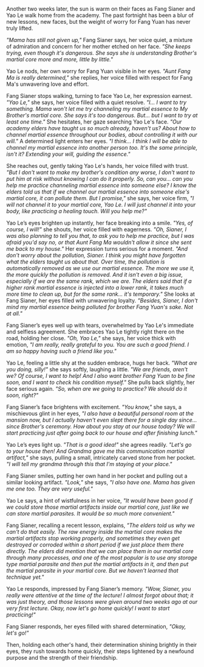 Another two weeks later, the sun is warm on their faces as Fang Sianer and Yao Le walk home from the academy. The past fortnight has been a blur of new lessons, new faces, but the weight of worry for Fang Yuan has never truly lifted.

_"Mama has still not given up,"_ Fang Sianer says, her voice quiet, a mixture of admiration and concern for her mother etched on her face. _"She keeps trying, even though it's dangerous. She says she is understanding Brother's martial core more and more, little by little."_

Yao Le nods, her own worry for Fang Yuan visible in her eyes. _"Aunt Fang Ma is really determined,"_ she replies, her voice filled with respect for Fang Ma's unwavering love and effort.

Fang Sianer stops walking, turning to face Yao Le, her expression earnest. _"Yao Le,"_ she says, her voice filled with a quiet resolve. _"I… I want to try something. Mama won't let me try channeling my martial essence to My Brother's martial core. She says it's too dangerous. But… but I want to try at least one time."_ She hesitates, her gaze searching Yao Le's face. _"Our academy elders have taught us so much already, haven't us? About how to channel martial essence throughout our bodies, about controlling it with our will."_ A determined light enters her eyes. _"I think… I think I will be able to channel my martial essence into another person too. It's the same principle, isn't it? Extending your will, guiding the essence."_

She reaches out, gently taking Yao Le's hands, her voice filled with trust. _"But I don't want to make my brother's condition any worse, I don't want to put him at risk without knowing I can do it properly. So, can you… can you help me practice channeling martial essence into someone else? I know the elders told us that if we channel our martial essence into someone else's martial core, it can pollute them. But I promise,"_ she says, her voice firm, _"I will not channel it to your martial core, Yao Le. I will just channel it into your body, like practicing a healing touch. Will you help me?"_

Yao Le’s eyes brighten up instantly, her face breaking into a smile. _"Yes, of course, I will!"_ she shouts, her voice filled with eagerness. _"Oh, Sianer, I was also planning to tell you that, to ask you to help me practice, but I was afraid you'd say no, or that Aunt Fang Ma wouldn't allow it since she sent me back to my house."_ Her expression turns serious for a moment. _"And don't worry about the pollution, Sianer. I think you might have forgotten what the elders taught us about that. Over time, the pollution is automatically removed as we use our martial essence. The more we use it, the more quickly the pollution is removed. And it isn't even a big issue, especially if we are the same rank, which we are. The elders said that if a higher rank martial essence is injected into a lower rank, it takes much more time to clean up, but for the same rank… it's temporary."_ She looks at Fang Sianer, her eyes filled with unwavering loyalty. _"Besides, Sianer, I don't mind my martial essence being polluted for brother Fang Yuan's sake. Not at all."_

Fang Sianer’s eyes well up with tears, overwhelmed by Yao Le's immediate and selfless agreement. She embraces Yao Le tightly right there on the road, holding her close. _"Oh, Yao Le,"_ she says, her voice thick with emotion, _"I am really, really grateful to you. You are such a good friend. I am so happy having such a friend like you."_

Yao Le, feeling a little shy at the sudden embrace, hugs her back. _"What are you doing, silly!"_ she says softly, laughing a little. _"We are friends, aren't we? Of course, I want to help! And I also want brother Fang Yuan to be fine soon, and I want to check his condition myself."_ She pulls back slightly, her face serious again. _"So, when are we going to practice? We should do it soon, right?"_

Fang Sianer’s face brightens with excitement. _"You know,"_ she says, a mischievous glint in her eyes, _"I also have a beautiful personal room at the mansion now, but I actually haven't even slept there for a single day since… since Brother's ceremony. How about you stay at our house today? We will start practicing just after going back to our house and after finishing lunch."_

Yao Le’s eyes light up. _"That is a good idea!"_ she agrees readily. _"Let's go to your house then! And Grandma gave me this communication martial artifact,"_ she says, pulling a small, intricately carved stone from her pocket. _"I will tell my grandma through this that I'm staying at your place."_

Fang Sianer smiles, putting her own hand in her pocket and pulling out a similar looking artifact. _"Look,"_ she says, _"I also have one. Mama has given me one too. They are very useful."_

Yao Le says, a hint of wistfulness in her voice, _"It would have been good if we could store those martial artifacts inside our martial core, just like we can store martial parasites. It would be so much more convenient."_

Fang Sianer, recalling a recent lesson, explains, _"The elders told us why we can't do that easily. The raw energy inside the martial core makes the martial artifacts stop working properly, and sometimes they even get destroyed or corroded within a short period if we just place them there directly. The elders did mention that we can place them in our martial core through many processes, and one of the most popular is to use any storage type martial parasite and then put the martial artifacts in it, and then put the martial parasite in your martial core. But we haven't learned that technique yet."_

Yao Le responds, impressed by Fang Sianer’s memory. _"Wow, Sianer, you really were attentive at the time of the lecture! I almost forgot about that; it was just theory, and those lessons were given around two weeks ago at our very first lecture. Okay, now let's go home quickly! I want to start practicing!"_

Fang Sianer responds, her eyes filled with shared determination, _"Okay, let's go!"_

Then, holding each other's hand, their determination shining brightly in their eyes, they rush towards home quickly, their steps lightened by a newfound purpose and the strength of their friendship.
